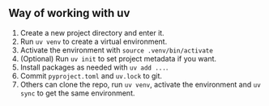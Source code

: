 ## Way of working with uv
1. Create a new project directory and enter it.
2. Run `uv venv` to create a virtual environment.
3. Activate the environment with `source .venv/bin/activate`
4. (Optional) Run `uv init` to set project metadata if you want.
5. Install packages as needed with `uv add ...`.
6. Commit `pyproject.toml` and `uv.lock` to git.
7. Others can clone the repo, run `uv venv`, activate the environment and `uv sync` to get the same environment.